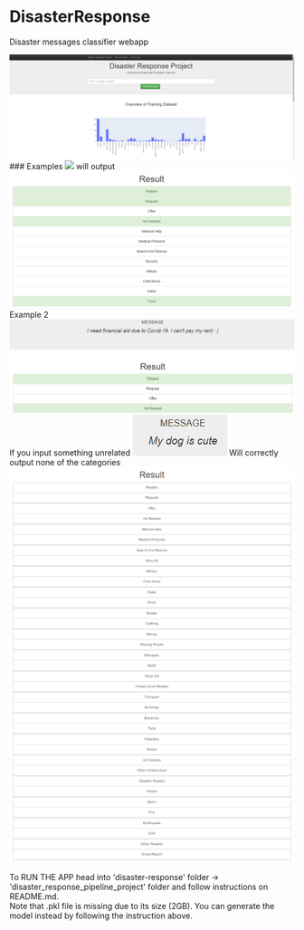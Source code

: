 # DisasterResponse
 Disaster messages classifier webapp  
 
<img src="image/main.png">
### Examples
<img src="https://github.com/leejaeka/DisasterResponse/tree/main/disaster-response/disaster_response_pipeline_project/app/static/img/ex1.PNG">
will output
<img src="disaster-response/disaster_response_pipeline_project/app/static/img/ex1b.png">
Example 2
<img src="disaster-response/disaster_response_pipeline_project/app/static/img/ex2.png">
If you input something unrelated
<img src="disaster-response/disaster_response_pipeline_project/app/static/img/Mydog.png">
Will correctly output none of the categories
<img src="disaster-response/disaster_response_pipeline_project/app/static/img/unrelated.png">

To RUN THE APP head into 'disaster-response' folder -> 'disaster_response_pipeline_project' folder and follow instructions on README.md. <br>
Note that .pkl file is missing due to its size (2GB). You can generate the model instead by following the instruction above.
